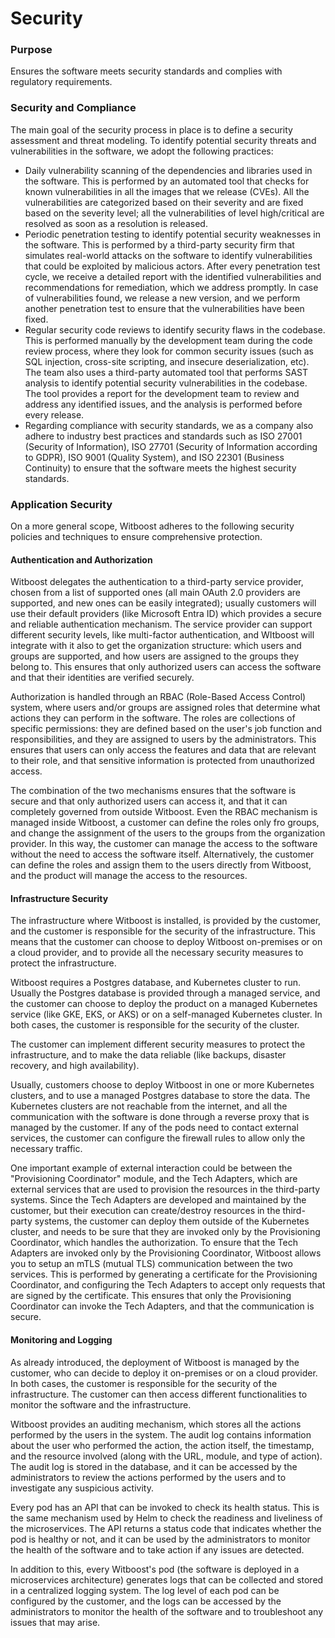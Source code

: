 # Security

### Purpose

Ensures the software meets security standards and complies with regulatory requirements.

### Security and Compliance

The main goal of the security process in place is to define a security assessment and threat modeling. To identify potential security threats and vulnerabilities in the software, we adopt the following practices:
* Daily vulnerability scanning of the dependencies and libraries used in the software. This is performed by an automated tool that checks for known vulnerabilities in all the images that we release (CVEs). All the vulnerabilities are categorized based on their severity and are fixed based on the severity level; all the vulnerabilities of level high/critical are resolved as soon as a resolution is released.
* Periodic penetration testing to identify potential security weaknesses in the software. This is performed by a third-party security firm that simulates real-world attacks on the software to identify vulnerabilities that could be exploited by malicious actors. After every penetration test cycle, we receive a detailed report with the identified vulnerabilities and recommendations for remediation, which we address promptly. In case of vulnerabilities found, we release a new version, and we perform another penetration test to ensure that the vulnerabilities have been fixed.
* Regular security code reviews to identify security flaws in the codebase. This is performed manually by the development team during the code review process, where they look for common security issues (such as SQL injection, cross-site scripting, and insecure deserialization, etc). The team also uses a third-party automated tool that performs SAST analysis to identify potential security vulnerabilities in the codebase. The tool provides a report for the development team to review and address any identified issues, and the analysis is performed before every release.
* Regarding compliance with security standards, we as a company also adhere to industry best practices and standards such as ISO 27001 (Security of Information), ISO 27701 (Security of Information according to GDPR), ISO 9001 (Quality System), and ISO 22301 (Business Continuity) to ensure that the software meets the highest security standards.

### Application Security

On a more general scope, Witboost adheres to the following security policies and techniques to ensure comprehensive protection.

#### Authentication and Authorization

Witboost delegates the authentication to a third-party service provider, chosen from a list of supported ones (all main OAuth 2.0 providers are supported, and new ones can be easily integrated); usually customers will use their default providers (like Microsoft Entra ID) which provides a secure and reliable authentication mechanism. The service provider can support different security levels, like multi-factor authentication, and WItboost will integrate with it also to get the organization structure: which users and groups are supported, and how users are assigned to the groups they belong to. This ensures that only authorized users can access the software and that their identities are verified securely.

Authorization is handled through an RBAC (Role-Based Access Control) system, where users and/or groups are assigned roles that determine what actions they can perform in the software. The roles are collections of specific permissions: they are defined based on the user's job function and responsibilities, and they are assigned to users by the administrators. This ensures that users can only access the features and data that are relevant to their role, and that sensitive information is protected from unauthorized access.

The combination of the two mechanisms ensures that the software is secure and that only authorized users can access it, and that it can completely governed from outside Witboost. Even the RBAC mechanism is managed inside Witboost, a customer can define the roles only fro groups, and change the assignment of the users to the groups from the organization provider. In this way, the customer can manage the access to the software without the need to access the software itself. Alternatively, the customer can define the roles and assign them to the users directly from Witboost, and the product will manage the access to the resources.

#### Infrastructure Security

The infrastructure where Witboost is installed, is provided by the customer, and the customer is responsible for the security of the infrastructure. This means that the customer can choose to deploy Witboost on-premises or on a cloud provider, and to provide all the necessary security measures to protect the infrastructure.

Witboost requires a Postgres database, and Kubernetes cluster to run. Usually the Postgres database is provided through a managed service, and the customer can choose to deploy the product on a managed Kubernetes service (like GKE, EKS, or AKS) or on a self-managed Kubernetes cluster. In both cases, the customer is responsible for the security of the cluster.

The customer can implement different security measures to protect the infrastructure, and to make the data reliable (like backups, disaster recovery, and high availability).

Usually, customers choose to deploy Witboost in one or more Kubernetes clusters, and to use a managed Postgres database to store the data. The Kubernetes clusters are not reachable from the internet, and all the communication with the software is done through a reverse proxy that is managed by the customer. If any of the pods need to contact external services, the customer can configure the firewall rules to allow only the necessary traffic.

One important example of external interaction could be between the "Provisioning Coordinator" module, and the Tech Adapters, which are external services that are used to provision the resources in the third-party systems. Since the Tech Adapters are developed and maintained by the customer, but their execution can create/destroy resources in the third-party systems, the customer can deploy them outside of the Kubernetes cluster, and needs to be sure that they are invoked only by the Provisioning Coordinator, which handles the authorization. To ensure that the Tech Adapters are invoked only by the Provisioning Coordinator, Witboost allows you to setup an mTLS (mutual TLS) communication between the two services. This is performed by generating a certificate for the Provisioning Coordinator, and configuring the Tech Adapters to accept only requests that are signed by the certificate. This ensures that only the Provisioning Coordinator can invoke the Tech Adapters, and that the communication is secure.

#### Monitoring and Logging

As already introduced, the deployment of Witboost is managed by the customer, who can decide to deploy it on-premises or on a cloud provider. In both cases, the customer is responsible for the security of the infrastructure. The customer can then access different functionalities to monitor the software and the infrastructure.

Witboost provides an auditing mechanism, which stores all the actions performed by the users in the system. The audit log contains information about the user who performed the action, the action itself, the timestamp, and the resource involved (along with the URL, module, and type of action). The audit log is stored in the database, and it can be accessed by the administrators to review the actions performed by the users and to investigate any suspicious activity.

Every pod has an API that can be invoked to check its health status. This is the same mechanism used by Helm to check the readiness and liveliness of the microservices. The API returns a status code that indicates whether the pod is healthy or not, and it can be used by the administrators to monitor the health of the software and to take action if any issues are detected.

In addition to this, every Witboost's pod (the software is deployed in a microservices architecture) generates logs that can be collected and stored in a centralized logging system. The log level of each pod can be configured by the customer, and the logs can be accessed by the administrators to monitor the health of the software and to troubleshoot any issues that may arise.
